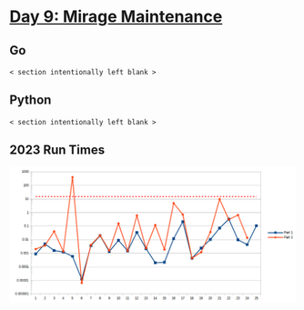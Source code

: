 # [Day 9: Mirage Maintenance](https://adventofcode.com/2023/day/9)

<!-- These are helper text to make formatting the yearly readme consistent and easier...

[Day 9: Mirage Maintenance][rm9]
[Go][go9]
[Python][py9]

[rm9]: 09-mirageMaintenance/README.md
[go9]: 09-mirageMaintenance/go
[py9]: 09-mirageMaintenance/py

-->

## Go

```text
< section intentionally left blank >
```

## Python

```text
< section intentionally left blank >
```

## 2023 Run Times

![2023 exercise run-time graphs](../run-times.png)
